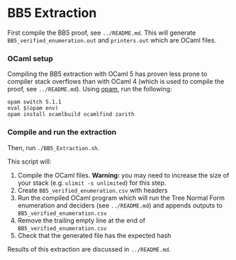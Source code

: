 # BB5 Extraction

First compile the BB5 proof, see `../README.md`. This will generate `BB5_verified_enumeration.out` and `printers.out` which are OCaml files.

### OCaml setup

Compiling the BB5 extraction with OCaml 5 has proven less prone to compiler stack overflows than with OCaml 4 (which is used to compile the proof, see `../README.md`). Using [opam](https://opam.ocaml.org/doc/Install.html), run the following: 

```
opam switch 5.1.1
eval $(opam env)
opam install ocamlbuild ocamlfind zarith
```

### Compile and run the extraction

Then, run `./BB5_Extraction.sh`.

This script will:

1. Compile the OCaml files. **Warning:** you may need to increase the size of your stack (e.g. `ulimit -s unlimited`) for this step.
2. Create `BB5_verified_enumeration.csv` with headers
3. Run the compiled OCaml program which will run the Tree Normal Form enumeration and deciders (see `../README.md`) and appends outputs to `BB5_verified_enumeration.csv`
4. Remove the trailing empty line at the end of `BB5_verified_enumeration.csv`
5. Check that the generated file has the expected hash

Results of this extraction are discussed in `../README.md`.